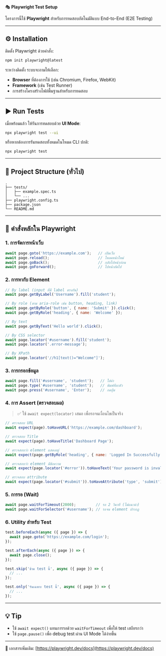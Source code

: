🎭 **Playwright Test Setup**

โครงการนี้ใช้ **Playwright** สำหรับการทดสอบอัตโนมัติแบบ End-to-End (E2E Testing)

---

## ⚙️ Installation

ติดตั้ง Playwright ด้วยคำสั่ง:

```bash
npm init playwright@latest
```

ระหว่างติดตั้ง ระบบจะถามให้เลือก:
- **Browser** ที่ต้องการใช้ (เช่น Chromium, Firefox, WebKit)
- **Framework** (เช่น Test Runner)
- การสร้างโครงสร้างไฟล์พื้นฐานสำหรับการทดสอบ

---

## ▶️ Run Tests

เมื่อพร้อมแล้ว ให้รันการทดสอบด้วย **UI Mode**:

```bash
npx playwright test --ui
```

หรือหากต้องการรันทดสอบทั้งหมดในโหมด CLI ปกติ:

```bash
npx playwright test
```

---

## 📂 Project Structure (ทั่วไป)

```
.
├── tests/
│   ├── example.spec.ts
│   └── ...
├── playwright.config.ts
├── package.json
└── README.md
```

---

## 🔑 คำสั่งหลักใน Playwright

### 1. การจัดการหน้าเว็บ
```js
await page.goto('https://example.com');   // เปิดเว็บ
await page.reload();                      // โหลดหน้าใหม่
await page.goBack();                      // กลับไปหน้าก่อน
await page.goForward();                   // ไปหน้าถัดไป
```

### 2. การหากับ Element
```js
// By label (input ที่มี label ตรงกัน)
await page.getByLabel('Username').fill('student');

// By role (ตาม aria-role เช่น button, heading, link)
await page.getByRole('button', { name: 'Submit' }).click();
await page.getByRole('heading', { name: 'Welcome' });

// By text
await page.getByText('Hello world').click();

// By CSS selector
await page.locator('#username').fill('student');
await page.locator('.error-message');

// By XPath
await page.locator('//h1[text()="Welcome"]');
```

### 3. การกรอกข้อมูล
```js
await page.fill('#username', 'student');   // ใส่ค่า
await page.type('#username', 'student');   // พิมพ์ทีละตัว
await page.press('#username', 'Enter');    // กดปุ่ม
```

### 4. การ Assert (ตรวจสอบผล)
> ✅ ใช้ `await expect(locator)` เสมอ เพื่อรอจนเงื่อนไขเป็นจริง

```js
// ตรวจสอบ URL
await expect(page).toHaveURL('https://example.com/dashboard');

// ตรวจสอบ Title
await expect(page).toHaveTitle('Dashboard Page');

// ตรวจสอบว่า element แสดงอยู่
await expect(page.getByRole('heading', { name: 'Logged In Successfully' })).toBeVisible();

// ตรวจสอบว่า element มีข้อความ
await expect(page.locator('#error')).toHaveText('Your password is invalid!');

// ตรวจสอบ attribute
await expect(page.locator('#submit')).toHaveAttribute('type', 'submit');
```

### 5. การรอ (Wait)
```js
await page.waitForTimeout(2000);         // รอ 2 วินาที (ไม่แนะนำ)
await page.waitForSelector('#username'); // รอจน element ปรากฏ
```

### 6. Utility สำหรับ Test
```js
test.beforeEach(async ({ page }) => {
  await page.goto('https://example.com/login');
});

test.afterEach(async ({ page }) => {
  await page.close();
});

test.skip('ข้าม test นี้', async ({ page }) => {
  // ...
});

test.only('รันเฉพาะ test นี้', async ({ page }) => {
  // ...
});
```

---

## 💡 Tip
- ใช้ `await expect()` แทนการรอด้วย `waitForTimeout` เพื่อให้ test เสถียรกว่า
- ใช้ `page.pause()` เพื่อ debug test ผ่าน UI Mode ได้ง่ายขึ้น

---

📘 เอกสารเพิ่มเติม: [https://playwright.dev/docs](https://playwright.dev/docs)

